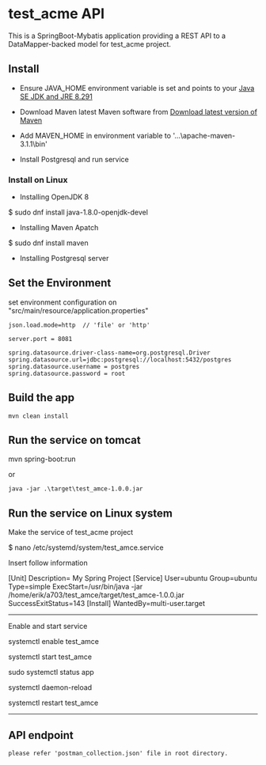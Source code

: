 # test_acme API

This is a SpringBoot-Mybatis application providing a REST API to a DataMapper-backed model for test_acme project.

## Install

* Ensure JAVA_HOME environment variable is set and points to your [Java SE JDK and JRE 8.291](https://www.techspot.com/downloads/5198-java-jre.html)  

* Download Maven latest Maven software from [Download latest version of Maven](http://maven.apache.org/download.cgi)

* Add MAVEN_HOME in environment variable to '...\apache-maven-3.1.1\bin'

* Install Postgresql and run service

### Install on Linux

* Installing OpenJDK 8

$ sudo dnf install java-1.8.0-openjdk-devel

* Installing Maven Apatch

$ sudo dnf install maven

* Installing Postgresql server

## Set the Environment

set environment configuration on "src/main/resource/application.properties"

	json.load.mode=http  // 'file' or 'http'

	server.port = 8081

	spring.datasource.driver-class-name=org.postgresql.Driver
	spring.datasource.url=jdbc:postgresql://localhost:5432/postgres
	spring.datasource.username = postgres
	spring.datasource.password = root
## Build the app

    mvn clean install 

## Run the service on tomcat

mvn spring-boot:run

or

    java -jar .\target\test_amce-1.0.0.jar

## Run the service on Linux system

Make the service of test_acme project

$ nano /etc/systemd/system/test_amce.service

Insert follow information

[Unit]
Description= My Spring Project
[Service]
User=ubuntu
Group=ubuntu
Type=simple
ExecStart=/usr/bin/java -jar /home/erik/a703/test_amce/target/test_amce-1.0.0.jar
SuccessExitStatus=143
[Install]
WantedBy=multi-user.target

-----------------
Enable and start service

systemctl enable test_amce

systemctl start test_amce

sudo systemctl status app

systemctl daemon-reload

systemctl restart test_amce

----------------

## API endpoint

	please refer 'postman_collection.json' file in root directory.
